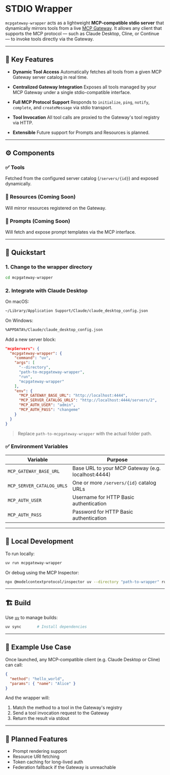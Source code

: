 # STDIO Wrapper

`mcpgateway-wrapper` acts as a lightweight **MCP-compatible stdio server** that dynamically mirrors tools from a live [MCP Gateway](../overview/index.md). It allows any client that supports the MCP protocol — such as Claude Desktop, Cline, or Continue — to invoke tools directly via the Gateway.

---

## 🔑 Key Features

- **Dynamic Tool Access**
  Automatically fetches all tools from a given MCP Gateway server catalog in real time.

- **Centralized Gateway Integration**
  Exposes all tools managed by your MCP Gateway under a single stdio-compatible interface.

- **Full MCP Protocol Support**
  Responds to `initialize`, `ping`, `notify`, `complete`, and `createMessage` via stdio transport.

- **Tool Invocation**
  All tool calls are proxied to the Gateway's tool registry via HTTP.

- **Extensible**
  Future support for Prompts and Resources is planned.

---

## ⚙️ Components

### ✅ Tools
Fetched from the configured server catalog (`/servers/{id}`) and exposed dynamically.

### 🚧 Resources (Coming Soon)
Will mirror resources registered on the Gateway.

### 🚧 Prompts (Coming Soon)
Will fetch and expose prompt templates via the MCP interface.

---

## 🚀 Quickstart

### 1. Change to the wrapper directory

```bash
cd mcpgateway-wrapper
```

### 2. Integrate with Claude Desktop

On macOS:

```bash
~/Library/Application Support/Claude/claude_desktop_config.json
```

On Windows:

```bash
%APPDATA%/Claude/claude_desktop_config.json
```

Add a new server block:

```json
"mcpServers": {
  "mcpgateway-wrapper": {
    "command": "uv",
    "args": [
      "--directory",
      "path-to-mcpgateway-wrapper",
      "run",
      "mcpgateway-wrapper"
    ],
    "env": {
      "MCP_GATEWAY_BASE_URL": "http://localhost:4444",
      "MCP_SERVER_CATALOG_URLS": "http://localhost:4444/servers/2",
      "MCP_AUTH_USER": "admin",
      "MCP_AUTH_PASS": "changeme"
    }
  }
}
```

> Replace `path-to-mcpgateway-wrapper` with the actual folder path.

### ✅ Environment Variables

| Variable                  | Purpose                                            |
| ------------------------- | -------------------------------------------------- |
| `MCP_GATEWAY_BASE_URL`    | Base URL to your MCP Gateway (e.g. localhost:4444) |
| `MCP_SERVER_CATALOG_URLS` | One or more `/servers/{id}` catalog URLs           |
| `MCP_AUTH_USER`           | Username for HTTP Basic authentication             |
| `MCP_AUTH_PASS`           | Password for HTTP Basic authentication             |

---

## 🐍 Local Development

To run locally:

```bash
uv run mcpgateway-wrapper
```

Or debug using the MCP Inspector:

```bash
npx @modelcontextprotocol/inspector uv --directory "path-to-wrapper" run mcpgateway-wrapper
```

---

## 🏗 Build

Use [`uv`](https://github.com/astral-sh/uv) to manage builds:

```bash
uv sync       # Install dependencies
```

---

## 📝 Example Use Case

Once launched, any MCP-compatible client (e.g. Claude Desktop or Cline) can call:

```json
{
  "method": "hello_world",
  "params": { "name": "Alice" }
}
```

And the wrapper will:

1. Match the method to a tool in the Gateway's registry
2. Send a tool invocation request to the Gateway
3. Return the result via stdout

---

## 🔮 Planned Features

* Prompt rendering support
* Resource URI fetching
* Token caching for long-lived auth
* Federation fallback if the Gateway is unreachable
